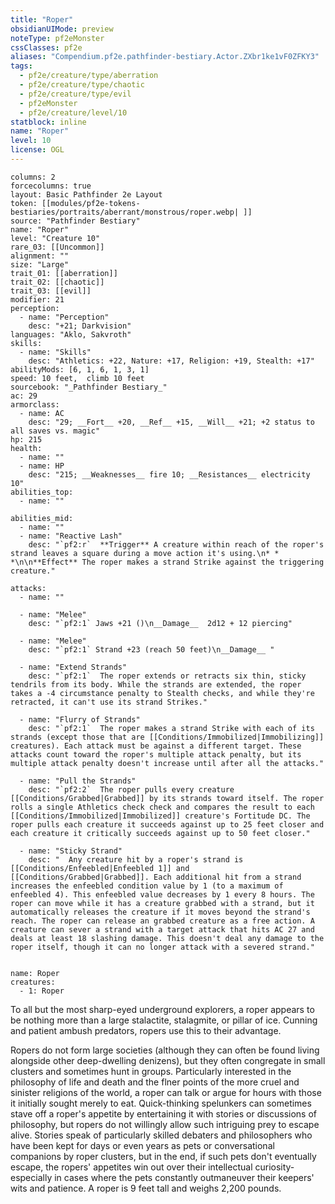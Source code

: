 ```yaml
---
title: "Roper"
obsidianUIMode: preview
noteType: pf2eMonster
cssClasses: pf2e
aliases: "Compendium.pf2e.pathfinder-bestiary.Actor.ZXbr1ke1vF0ZFKY3" 
tags:
  - pf2e/creature/type/aberration
  - pf2e/creature/type/chaotic
  - pf2e/creature/type/evil
  - pf2eMonster
  - pf2e/creature/level/10
statblock: inline
name: "Roper"
level: 10
license: OGL
---
```


```statblock
columns: 2
forcecolumns: true
layout: Basic Pathfinder 2e Layout
token: [[modules/pf2e-tokens-bestiaries/portraits/aberrant/monstrous/roper.webp| ]]
source: "Pathfinder Bestiary"
name: "Roper"
level: "Creature 10"
rare_03: [[Uncommon]]
alignment: ""
size: "Large"
trait_01: [[aberration]]
trait_02: [[chaotic]]
trait_03: [[evil]]
modifier: 21
perception:
  - name: "Perception"
    desc: "+21; Darkvision"
languages: "Aklo, Sakvroth"
skills:
  - name: "Skills"
    desc: "Athletics: +22, Nature: +17, Religion: +19, Stealth: +17"
abilityMods: [6, 1, 6, 1, 3, 1]
speed: 10 feet,  climb 10 feet
sourcebook: "_Pathfinder Bestiary_"
ac: 29
armorclass:
  - name: AC
    desc: "29; __Fort__ +20, __Ref__ +15, __Will__ +21; +2 status to all saves vs. magic"
hp: 215
health:
  - name: ""
  - name: HP
    desc: "215; __Weaknesses__ fire 10; __Resistances__ electricity 10"
abilities_top:
  - name: ""

abilities_mid:
  - name: ""
  - name: "Reactive Lash"
    desc: "`pf2:r`  **Trigger** A creature within reach of the roper's strand leaves a square during a move action it's using.\n* * *\n\n**Effect** The roper makes a strand Strike against the triggering creature."

attacks:
  - name: ""

  - name: "Melee"
    desc: "`pf2:1` Jaws +21 ()\n__Damage__  2d12 + 12 piercing"

  - name: "Melee"
    desc: "`pf2:1` Strand +23 (reach 50 feet)\n__Damage__ "

  - name: "Extend Strands"
    desc: "`pf2:1`  The roper extends or retracts six thin, sticky tendrils from its body. While the strands are extended, the roper takes a -4 circumstance penalty to Stealth checks, and while they're retracted, it can't use its strand Strikes."

  - name: "Flurry of Strands"
    desc: "`pf2:1`  The roper makes a strand Strike with each of its strands (except those that are [[Conditions/Immobilized|Immobilizing]] creatures). Each attack must be against a different target. These attacks count toward the roper's multiple attack penalty, but its multiple attack penalty doesn't increase until after all the attacks."

  - name: "Pull the Strands"
    desc: "`pf2:2`  The roper pulls every creature [[Conditions/Grabbed|Grabbed]] by its strands toward itself. The roper rolls a single Athletics check check and compares the result to each [[Conditions/Immobilized|Immobilized]] creature's Fortitude DC. The roper pulls each creature it succeeds against up to 25 feet closer and each creature it critically succeeds against up to 50 feet closer."

  - name: "Sticky Strand"
    desc: "  Any creature hit by a roper's strand is [[Conditions/Enfeebled|Enfeebled 1]] and [[Conditions/Grabbed|Grabbed]]. Each additional hit from a strand increases the enfeebled condition value by 1 (to a maximum of enfeebled 4). This enfeebled value decreases by 1 every 8 hours. The roper can move while it has a creature grabbed with a strand, but it automatically releases the creature if it moves beyond the strand's reach. The roper can release an grabbed creature as a free action. A creature can sever a strand with a target attack that hits AC 27 and deals at least 18 slashing damage. This doesn't deal any damage to the roper itself, though it can no longer attack with a severed strand."
 
```

```encounter-table
name: Roper
creatures:
  - 1: Roper
```



To all but the most sharp-eyed underground explorers, a roper appears to be nothing more than a large stalactite, stalagmite, or pillar of ice. Cunning and patient ambush predators, ropers use this to their advantage.

Ropers do not form large societies (although they can often be found living alongside other deep-dwelling denizens), but they often congregate in small clusters and sometimes hunt in groups. Particularly interested in the philosophy of life and death and the flner points of the more cruel and sinister religions of the world, a roper can talk or argue for hours with those it initially sought merely to eat. Quick-thinking spelunkers can sometimes stave off a roper's appetite by entertaining it with stories or discussions of philosophy, but ropers do not willingly allow such intriguing prey to escape alive. Stories speak of particularly skilled debaters and philosophers who have been kept for days or even years as pets or conversational companions by roper clusters, but in the end, if such pets don't eventually escape, the ropers' appetites win out over their intellectual curiosity-especially in cases where the pets constantly outmaneuver their keepers' wits and patience. A roper is 9 feet tall and weighs 2,200 pounds.
